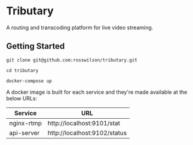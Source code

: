 # Tributary

A routing and transcoding platform for live video streaming.

## Getting Started

`git clone git@github.com:rosswilson/tributary.git`

`cd tributary`

`docker-compose up`

A docker image is built for each service and they're made available at the below URLs:

|Service|URL|
|-|-|
|nginx-rtmp|http://localhost:9101/stat|
|api-server|http://localhost:9102/status|
